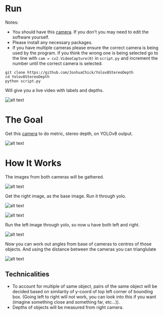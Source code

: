 # Run
Notes: 
- You should have this [camera](https://www.amazon.com/gp/product/B07R8LQKV4/ref=ppx_od_dt_b_asin_title_s00?ie=UTF8&psc=1). If you don't you may need to edit the software yourself.
- Please install any necessary packages.
- If you have multiple cameras please ensure the correct camera is being used by the program. If you think the wrong one is being selected go to the line with ```cam = cv2.VideoCapture(0)``` in ```script.py``` and increment the number until the correct camera is selected.
```
git clone https://github.com/JoshuaChick/Yolov8StereoDepth
cd Yolov8StereoDepth
python script.py
```
Will give you a live video with labels and depths.

![alt text](https://github.com/JoshuaChick/Yolov8StereoDepth/blob/main/ReadMeImages/yoloWithDepths.png?raw=true)

# The Goal
Get this [camera](https://www.amazon.com/gp/product/B07R8LQKV4/ref=ppx_od_dt_b_asin_title_s00?ie=UTF8&psc=1) to do metric, stereo depth, on YOLOv8 output.

![alt text](https://github.com/JoshuaChick/Yolov8StereoDepth/blob/main/ReadMeImages/stereocam.jpg?raw=true)

# How It Works
The images from both cameras will be gathered.

![alt text](https://github.com/JoshuaChick/Yolov8StereoDepth/blob/main/ReadMeImages/camerasDiagram.png?raw=true)

Get the right image, as the base image. Run it through yolo.

![alt text](https://github.com/JoshuaChick/Yolov8StereoDepth/blob/main/ReadMeImages/rightCameraTakingPictureDiagram.png?raw=true)

![alt text](https://github.com/JoshuaChick/Yolov8StereoDepth/blob/main/ReadMeImages/objectInRightCamera.png?raw=true)

Run the left image through yolo, so now u have both left and right. 

![alt text](https://github.com/JoshuaChick/Yolov8StereoDepth/blob/main/ReadMeImages/objectInLeftAndRightCamera.png?raw=true)

Now you can work out angles from base of cameras to centres of those objects. And using the distance between the cameras you can trianglulate

![alt text](https://github.com/JoshuaChick/Yolov8StereoDepth/blob/main/ReadMeImages/stereoDepthMaths.png?raw=true)

## Technicalities
- To account for multiple of same object, pairs of the same object will be decided based on similarity of y-coord of top left corner of bounding box. (Going left to right will not work, you can look into this if you want (imagine something close and something far, etc...)).
- Depths of objects will be measured from right camera.

